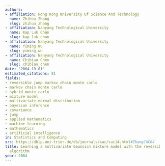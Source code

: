 ```yaml
---
authors:
- affiliation: Hong Kong University Of Science And Technology
  name: Zhihua Zhang
  slug: zhihua_zhang
- affiliation: Nanyang Technological University
  name: Kap Luk Chan
  slug: kap_luk_chan
- affiliation: Nanyang Technological University
  name: Yiming Wu
  slug: yiming_wu
- affiliation: Nanyang Technological University
  name: Chibiao Chen
  slug: chibiao_chen
date: '2004-10-01'
estimated_citations: 81
fields:
- reversible jump markov chain monte carlo
- markov chain monte carlo
- hybrid monte carlo
- mixture model
- multivariate normal distribution
- bayesian inference
- covariance
- jump
- applied mathematics
- machine learning
- mathematics
- artificial intelligence
in: Statistics and Computing
src: https://dblp.uni-trier.de/db/journals/sac/sac14.html#ZhangCWC04
title: Learning a multivariate Gaussian mixture model with the reversible jump MCMC
  algorithm
year: 2004
---
```

